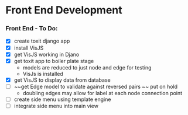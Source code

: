 # Front End Development 

### Front End - To Do:
 - [x] create toxit django app
 - [x] install VisJS 
 - [x] get VisJS working in Djano
 - [x] get toxit app to boiler plate stage 
      - models are reduced to just node and edge for testing
      - VisJs is installed 
 - [x] get VisJS to display data from database
 - [ ]  ~~get Edge model to validate against reversed pairs ~~ put on hold
       - doubling edges may allow for label at each node connection point
 - [ ] create side menu using template engine
 - [ ] integrate side menu into main view